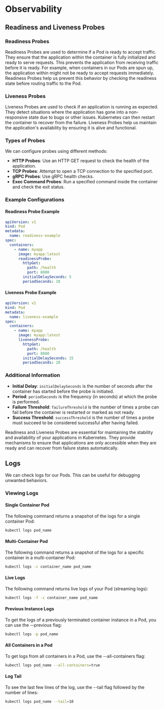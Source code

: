 # Observability

## Readiness and Liveness Probes

### Readiness Probes

Readiness Probes are used to determine if a Pod is ready to accept traffic. They ensure that the application within the container is fully initialized and ready to serve requests. This prevents the application from receiving traffic before it is ready. For example, when containers in our Pods are spun up, the application within might not be ready to accept requests immediately. Readiness Probes help us prevent this behavior by checking the readiness state before routing traffic to the Pod.

### Liveness Probes

Liveness Probes are used to check if an application is running as expected. They detect situations where the application has gone into a non-responsive state due to bugs or other issues. Kubernetes can then restart the container to recover from the failure. Liveness Probes help us maintain the application's availability by ensuring it is alive and functional.

### Types of Probes

We can configure probes using different methods:

- **HTTP Probes**: Use an HTTP GET request to check the health of the application.
- **TCP Probes**: Attempt to open a TCP connection to the specified port.
- **gRPC Probes**: Use gRPC health checks.
- **Exec Command Probes**: Run a specified command inside the container and check the exit status.

### Example Configurations

#### Readiness Probe Example

```yaml
apiVersion: v1
kind: Pod
metadata:
  name: readiness-example
spec:
  containers:
    - name: myapp
      image: myapp:latest
      readinessProbe:
        httpGet:
          path: /health
          port: 8080
        initialDelaySeconds: 5
        periodSeconds: 10
```

#### Liveness Probe Example

```yaml
apiVersion: v1
kind: Pod
metadata:
  name: liveness-example
spec:
  containers:
    - name: myapp
      image: myapp:latest
      livenessProbe:
        httpGet:
          path: /health
          port: 8080
        initialDelaySeconds: 15
        periodSeconds: 20
```

### Additional Information

- **Initial Delay**: `initialDelaySeconds` is the number of seconds after the container has started before the probe is initiated.
- **Period**: `periodSeconds` is the frequency (in seconds) at which the probe is performed.
- **Failure Threshold**: `failureThreshold` is the number of times a probe can fail before the container is restarted or marked as not ready.
- **Success Threshold**: `successThreshold` is the number of times a probe must succeed to be considered successful after having failed.

Readiness and Liveness Probes are essential for maintaining the stability and availability of your applications in Kubernetes. They provide mechanisms to ensure that applications are only accessible when they are ready and can recover from failure states automatically.

## Logs

We can check logs for our Pods. This can be useful for debugging unwanted behaviors.

### Viewing Logs

#### Single Container Pod

The following command returns a snapshot of the logs for a single container Pod:

```bash
kubectl logs pod_name
```

#### Multi-Container Pod

The following command returns a snapshot of the logs for a specific container in a multi-container Pod:

```bash
kubectl logs -c container_name pod_name
```

#### Live Logs

The following command returns live logs of your Pod (streaming logs):

```bash
kubectl logs -f -c container_name pod_name
```

#### Previous Instance Logs

To get the logs of a previously terminated container instance in a Pod, you can use the --previous flag:

```bash
kubectl logs -p pod_name
```

#### All Containers in a Pod

To get logs from all containers in a Pod, use the --all-containers flag:

```bash
kubectl logs pod_name --all-containers=true
```

#### Log Tail

To see the last few lines of the log, use the --tail flag followed by the number of lines:

```bash
kubectl logs pod_name --tail=10
```
